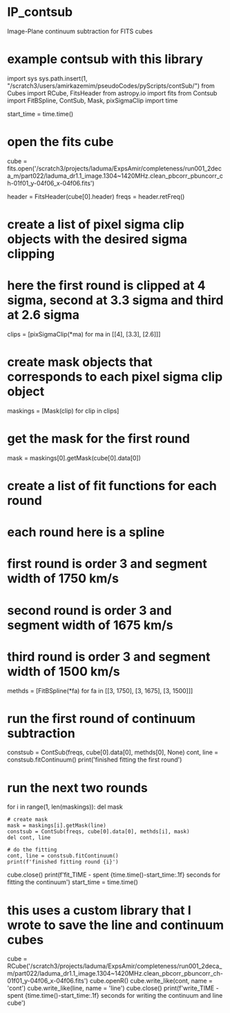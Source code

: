 # IP_contsub
Image-Plane continuum subtraction for FITS cubes

# example contsub with this library

import sys
sys.path.insert(1, "/scratch3/users/amirkazemim/pseudoCodes/pyScripts/contSub/")
from Cubes import RCube, FitsHeader
from astropy.io import fits
from Contsub import FitBSpline, ContSub, Mask, pixSigmaClip
import time

start_time = time.time()

# open the fits cube
cube = fits.open('/scratch3/projects/laduma/ExpsAmir/completeness/run001_2deca_m/part022/laduma_dr1.1_image.1304~1420MHz.clean_pbcorr_pbuncorr_ch-01f01_y-04f06_x-04f06.fits')

header = FitsHeader(cube[0].header)
freqs = header.retFreq()         

# create a list of pixel sigma clip objects with the desired sigma clipping
# here the first round is clipped at 4 sigma, second at 3.3 sigma and third at 2.6 sigma
clips = [pixSigmaClip(*ma) for ma in [[4], [3.3], [2.6]]]

# create mask objects that corresponds to each pixel sigma clip object
maskings = [Mask(clip) for clip in clips]

# get the mask for the first round
mask = maskings[0].getMask(cube[0].data[0])

# create a list of fit functions for each round
# each round here is a spline 
# first round is order 3 and segment width of 1750 km/s
# second round is order 3 and segment width of 1675 km/s
# third round is order 3 and segment width of 1500 km/s
methds = [FitBSpline(*fa) for fa in [[3, 1750], [3, 1675], [3, 1500]]]

# run the first round of continuum subtraction
constsub = ContSub(freqs, cube[0].data[0], methds[0], None)
cont, line = constsub.fitContinuum()
print('finished fitting the first round')

# run the next two rounds
for i in range(1, len(maskings)):
    del mask

    # create mask
    mask = maskings[i].getMask(line)
    constsub = ContSub(freqs, cube[0].data[0], methds[i], mask)
    del cont, line

    # do the fitting
    cont, line = constsub.fitContinuum()
    print(f'finished fitting round {i}')
    
cube.close()
print(f'fit_TIME - spent {time.time()-start_time:.1f} seconds for fitting the continuum')
start_time = time.time()

# this uses a custom library that I wrote to save the line and continuum cubes
cube = RCube('/scratch3/projects/laduma/ExpsAmir/completeness/run001_2deca_m/part022/laduma_dr1.1_image.1304~1420MHz.clean_pbcorr_pbuncorr_ch-01f01_y-04f06_x-04f06.fits')
cube.openR()
cube.write_like(cont, name = 'cont')
cube.write_like(line, name = 'line')
cube.close()
print(f'write_TIME - spent {time.time()-start_time:.1f} seconds for writing the continuum and line cube')


